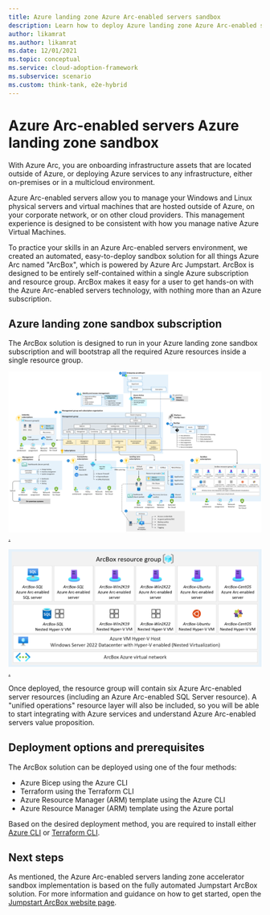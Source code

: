 ```yaml
---
title: Azure landing zone Azure Arc-enabled servers sandbox
description: Learn how to deploy Azure landing zone Azure Arc-enabled servers sandbox to accelerate adoption of hybrid or multicloud architectures.
author: likamrat
ms.author: likamrat
ms.date: 12/01/2021
ms.topic: conceptual
ms.service: cloud-adoption-framework
ms.subservice: scenario
ms.custom: think-tank, e2e-hybrid
---
```


# Azure Arc-enabled servers Azure landing zone sandbox

With Azure Arc, you are onboarding infrastructure assets that are located outside of Azure, or deploying Azure services to any infrastructure, either on-premises or in a multicloud environment.

Azure Arc-enabled servers allow you to manage your Windows and Linux physical servers and virtual machines that are hosted outside of Azure, on your corporate network, or on other cloud providers. This management experience is designed to be consistent with how you manage native Azure Virtual Machines.

To practice your skills in an Azure Arc-enabled servers environment, we created an automated, easy-to-deploy sandbox solution for all things Azure Arc named "ArcBox", which is powered by Azure Arc Jumpstart. ArcBox is designed to be entirely self-contained within a single Azure subscription and resource group. ArcBox makes it easy for a user to get hands-on with the Azure Arc-enabled servers technology, with nothing more than an Azure subscription.

## Azure landing zone sandbox subscription

The ArcBox solution is designed to run in your Azure landing zone sandbox subscription and will bootstrap all the required Azure resources inside a single resource group.

[ ![Diagram of ArcBox in a sandbox subscription.](./media/arcbox-sandbox-subscription.png).](./media/arcbox-sandbox-subscription.png#lightbox)

[ ![Diagram of an ArcBox resource group.](./media/arcbox-resource-group.png).](../media/arcbox-resource-group.png#lightbox)

Once deployed, the resource group will contain six Azure Arc-enabled server resources (including an Azure Arc-enabled SQL Server resource). A "unified operations" resource layer will also be included, so you will be able to start integrating with Azure services and understand Azure Arc-enabled servers value proposition.

## Deployment options and prerequisites

The ArcBox solution can be deployed using one of the four methods:

- Azure Bicep using the Azure CLI
- Terraform using the Terraform CLI
- Azure Resource Manager (ARM) template using the Azure CLI
- Azure Resource Manager (ARM) template using the Azure portal

Based on the desired deployment method, you are required to install either [Azure CLI](/cli/azure/install-azure-cli) or [Terraform CLI](https://learn.hashicorp.com/tutorials/terraform/install-cli).

## Next steps

As mentioned, the Azure Arc-enabled servers landing zone accelerator sandbox implementation is based on the fully automated Jumpstart ArcBox solution. For more information and guidance on how to get started, open the [Jumpstart ArcBox website page](https://aka.ms/JumpstartArcBox).
